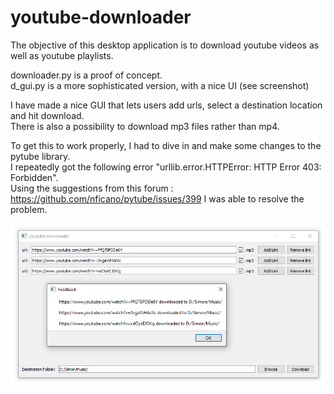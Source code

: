 # youtube-downloader
The objective of this desktop application is to download youtube videos as well as youtube playlists.  
  
downloader.py is a proof of concept.  
d_gui.py is a more sophisticated version, with a nice UI (see screenshot)   
  
I have made a nice GUI that lets users add urls, select a destination location and hit download.  
There is also a possibility to download mp3 files rather than mp4.

To get this to work properly, I had to dive in and make some changes to the pytube library.  
I repeatedly got the following error "urllib.error.HTTPError: HTTP Error 403: Forbidden".  
Using the suggestions from this forum : https://github.com/nficano/pytube/issues/399 I was able to resolve the problem.  

![Screenshot](Screenshot.png)
